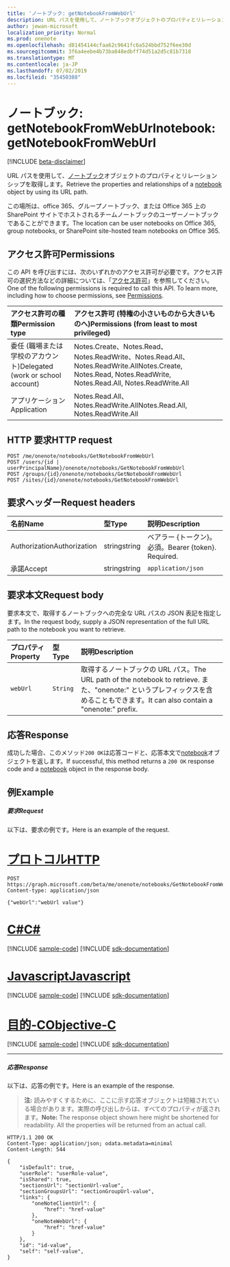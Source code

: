 ```yaml
---
title: 'ノートブック: getNotebookFromWebUrl'
description: URL パスを使用して、ノートブックオブジェクトのプロパティとリレーションシップを取得します。
author: jewan-microsoft
localization_priority: Normal
ms.prod: onenote
ms.openlocfilehash: d81454144cfaa62c9641fc6a524bbd752f6ee30d
ms.sourcegitcommit: 3f6a4eebe4b73ba848edbff74d51a2d5c81b7318
ms.translationtype: MT
ms.contentlocale: ja-JP
ms.lasthandoff: 07/02/2019
ms.locfileid: "35450388"
---
```

# <a name="notebook-getnotebookfromweburl"></a><span data-ttu-id="359f7-103">ノートブック: getNotebookFromWebUrl</span><span class="sxs-lookup"><span data-stu-id="359f7-103">notebook: getNotebookFromWebUrl</span></span>

[!INCLUDE [beta-disclaimer](../../includes/beta-disclaimer.md)]

<span data-ttu-id="359f7-104">URL パスを使用して、[ノートブック](../resources/notebook.md)オブジェクトのプロパティとリレーションシップを取得します。</span><span class="sxs-lookup"><span data-stu-id="359f7-104">Retrieve the properties and relationships of a [notebook](../resources/notebook.md) object by using its URL path.</span></span>

<span data-ttu-id="359f7-105">この場所は、office 365、グループノートブック、または Office 365 上の SharePoint サイトでホストされるチームノートブックのユーザーノートブックであることができます。</span><span class="sxs-lookup"><span data-stu-id="359f7-105">The location can be user notebooks on Office 365, group notebooks, or SharePoint site-hosted team notebooks on Office 365.</span></span>
## <a name="permissions"></a><span data-ttu-id="359f7-106">アクセス許可</span><span class="sxs-lookup"><span data-stu-id="359f7-106">Permissions</span></span>
<span data-ttu-id="359f7-p101">この API を呼び出すには、次のいずれかのアクセス許可が必要です。アクセス許可の選択方法などの詳細については、「[アクセス許可](/graph/permissions-reference)」を参照してください。</span><span class="sxs-lookup"><span data-stu-id="359f7-p101">One of the following permissions is required to call this API. To learn more, including how to choose permissions, see [Permissions](/graph/permissions-reference).</span></span>

|<span data-ttu-id="359f7-109">アクセス許可の種類</span><span class="sxs-lookup"><span data-stu-id="359f7-109">Permission type</span></span>      | <span data-ttu-id="359f7-110">アクセス許可 (特権の小さいものから大きいものへ)</span><span class="sxs-lookup"><span data-stu-id="359f7-110">Permissions (from least to most privileged)</span></span>              |
|:--------------------|:---------------------------------------------------------|
|<span data-ttu-id="359f7-111">委任 (職場または学校のアカウント)</span><span class="sxs-lookup"><span data-stu-id="359f7-111">Delegated (work or school account)</span></span> | <span data-ttu-id="359f7-112">Notes.Create、Notes.Read、Notes.ReadWrite、Notes.Read.All、Notes.ReadWrite.All</span><span class="sxs-lookup"><span data-stu-id="359f7-112">Notes.Create, Notes.Read, Notes.ReadWrite, Notes.Read.All, Notes.ReadWrite.All</span></span>    |
|<span data-ttu-id="359f7-113">アプリケーション</span><span class="sxs-lookup"><span data-stu-id="359f7-113">Application</span></span> | <span data-ttu-id="359f7-114">Notes.Read.All、Notes.ReadWrite.All</span><span class="sxs-lookup"><span data-stu-id="359f7-114">Notes.Read.All, Notes.ReadWrite.All</span></span> |

## <a name="http-request"></a><span data-ttu-id="359f7-115">HTTP 要求</span><span class="sxs-lookup"><span data-stu-id="359f7-115">HTTP request</span></span>
<!-- { "blockType": "ignored" } -->
```http
POST /me/onenote/notebooks/GetNotebookFromWebUrl
POST /users/{id | userPrincipalName}/onenote/notebooks/GetNotebookFromWebUrl
POST /groups/{id}/onenote/notebooks/GetNotebookFromWebUrl
POST /sites/{id}/onenote/notebooks/GetNotebookFromWebUrl
```
## <a name="request-headers"></a><span data-ttu-id="359f7-116">要求ヘッダー</span><span class="sxs-lookup"><span data-stu-id="359f7-116">Request headers</span></span>
| <span data-ttu-id="359f7-117">名前</span><span class="sxs-lookup"><span data-stu-id="359f7-117">Name</span></span>       | <span data-ttu-id="359f7-118">型</span><span class="sxs-lookup"><span data-stu-id="359f7-118">Type</span></span> | <span data-ttu-id="359f7-119">説明</span><span class="sxs-lookup"><span data-stu-id="359f7-119">Description</span></span>|
|:-----------|:------|:----------|
| <span data-ttu-id="359f7-120">Authorization</span><span class="sxs-lookup"><span data-stu-id="359f7-120">Authorization</span></span>  | <span data-ttu-id="359f7-121">string</span><span class="sxs-lookup"><span data-stu-id="359f7-121">string</span></span>  | <span data-ttu-id="359f7-p102">ベアラー {トークン}。必須。</span><span class="sxs-lookup"><span data-stu-id="359f7-p102">Bearer {token}. Required.</span></span> |
| <span data-ttu-id="359f7-124">承諾</span><span class="sxs-lookup"><span data-stu-id="359f7-124">Accept</span></span> | <span data-ttu-id="359f7-125">string</span><span class="sxs-lookup"><span data-stu-id="359f7-125">string</span></span> | `application/json` |

## <a name="request-body"></a><span data-ttu-id="359f7-126">要求本文</span><span class="sxs-lookup"><span data-stu-id="359f7-126">Request body</span></span>
<span data-ttu-id="359f7-127">要求本文で、取得するノートブックへの完全な URL パスの JSON 表記を指定します。</span><span class="sxs-lookup"><span data-stu-id="359f7-127">In the request body, supply a JSON representation of the full URL path to the notebook you want to retrieve.</span></span>

| <span data-ttu-id="359f7-128">プロパティ</span><span class="sxs-lookup"><span data-stu-id="359f7-128">Property</span></span>     | <span data-ttu-id="359f7-129">型</span><span class="sxs-lookup"><span data-stu-id="359f7-129">Type</span></span>        | <span data-ttu-id="359f7-130">説明</span><span class="sxs-lookup"><span data-stu-id="359f7-130">Description</span></span> |
|:-------------|:------------|:------------|
| `webUrl`     |`String`     | <span data-ttu-id="359f7-131">取得するノートブックの URL パス。</span><span class="sxs-lookup"><span data-stu-id="359f7-131">The URL path of the notebook to retrieve.</span></span> <span data-ttu-id="359f7-132">また、"onenote:" というプレフィックスを含めることもできます。</span><span class="sxs-lookup"><span data-stu-id="359f7-132">It can also contain a "onenote:" prefix.</span></span>|

## <a name="response"></a><span data-ttu-id="359f7-133">応答</span><span class="sxs-lookup"><span data-stu-id="359f7-133">Response</span></span>

<span data-ttu-id="359f7-134">成功した場合、このメソッド`200 OK`は応答コードと、応答本文で[notebook](../resources/notebook.md)オブジェクトを返します。</span><span class="sxs-lookup"><span data-stu-id="359f7-134">If successful, this method returns a `200 OK` response code and a [notebook](../resources/notebook.md) object in the response body.</span></span>
## <a name="example"></a><span data-ttu-id="359f7-135">例</span><span class="sxs-lookup"><span data-stu-id="359f7-135">Example</span></span>
##### <a name="request"></a><span data-ttu-id="359f7-136">要求</span><span class="sxs-lookup"><span data-stu-id="359f7-136">Request</span></span>
<span data-ttu-id="359f7-137">以下は、要求の例です。</span><span class="sxs-lookup"><span data-stu-id="359f7-137">Here is an example of the request.</span></span>

# <a name="httptabhttp"></a>[<span data-ttu-id="359f7-138">プロトコル</span><span class="sxs-lookup"><span data-stu-id="359f7-138">HTTP</span></span>](#tab/http)
<!-- {
  "blockType": "request",
  "name": "notebook_fromweburl"
}-->
```http
POST https://graph.microsoft.com/beta/me/onenote/notebooks/GetNotebookFromWebUrl
Content-type: application/json

{"webUrl":"webUrl value"}
```
# <a name="ctabcsharp"></a>[<span data-ttu-id="359f7-139">C#</span><span class="sxs-lookup"><span data-stu-id="359f7-139">C#</span></span>](#tab/csharp)
[!INCLUDE [sample-code](../includes/snippets/csharp/notebook-fromweburl-csharp-snippets.md)]
[!INCLUDE [sdk-documentation](../includes/snippets/snippets-sdk-documentation-link.md)]

# <a name="javascripttabjavascript"></a>[<span data-ttu-id="359f7-140">Javascript</span><span class="sxs-lookup"><span data-stu-id="359f7-140">Javascript</span></span>](#tab/javascript)
[!INCLUDE [sample-code](../includes/snippets/javascript/notebook-fromweburl-javascript-snippets.md)]
[!INCLUDE [sdk-documentation](../includes/snippets/snippets-sdk-documentation-link.md)]

# <a name="objective-ctabobjc"></a>[<span data-ttu-id="359f7-141">目的-C</span><span class="sxs-lookup"><span data-stu-id="359f7-141">Objective-C</span></span>](#tab/objc)
[!INCLUDE [sample-code](../includes/snippets/objc/notebook-fromweburl-objc-snippets.md)]
[!INCLUDE [sdk-documentation](../includes/snippets/snippets-sdk-documentation-link.md)]

---

##### <a name="response"></a><span data-ttu-id="359f7-142">応答</span><span class="sxs-lookup"><span data-stu-id="359f7-142">Response</span></span>
<span data-ttu-id="359f7-143">以下は、応答の例です。</span><span class="sxs-lookup"><span data-stu-id="359f7-143">Here is an example of the response.</span></span> 

><span data-ttu-id="359f7-p104">**注:** 読みやすくするために、ここに示す応答オブジェクトは短縮されている場合があります。実際の呼び出しからは、すべてのプロパティが返されます。</span><span class="sxs-lookup"><span data-stu-id="359f7-p104">**Note:** The response object shown here might be shortened for readability. All the properties will be returned from an actual call.</span></span>

<!-- {
  "blockType": "response",
  "truncated": true,
  "@odata.type": "microsoft.graph.notebook"
} -->
```http
HTTP/1.1 200 OK
Content-Type: application/json; odata.metadata=minimal
Content-Length: 544

{
    "isDefault": true,
    "userRole": "userRole-value",
    "isShared": true,
    "sectionsUrl": "sectionUrl-value",
    "sectionGroupsUrl": "sectionGroupUrl-value",
    "links": {
        "oneNoteClientUrl": {
            "href": "href-value"
        },
        "oneNoteWebUrl": {
            "href": "href-value"
        }
    },
    "id": "id-value",
    "self": "self-value",
}
```
<!-- uuid: 8fcb5dbc-d5aa-4681-8e31-b001d5168d79 
2015-10-25 14:57:30 UTC -->
<!-- {
  "type": "#page.annotation",
  "description": "Example",
  "keywords": "",
  "section": "documentation",
  "tocPath": "",
  "suppressions": [
  ]
}-->
